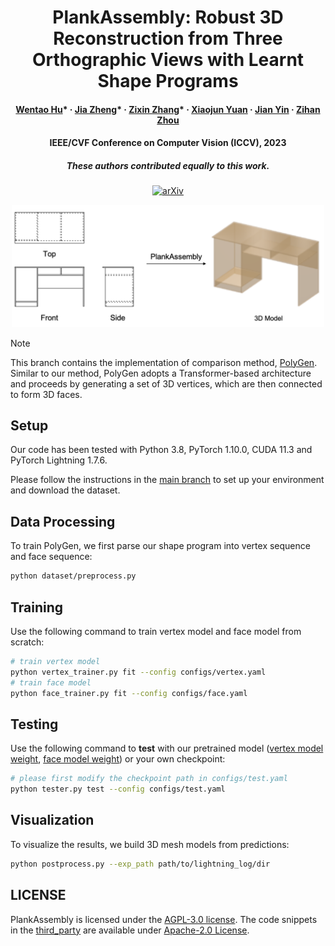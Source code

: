 <div align="center">

# PlankAssembly: Robust 3D Reconstruction from Three Orthographic Views with Learnt Shape Programs

<h4>
  <a href='https://github.com/Huenao' target='_blank'>Wentao Hu</a>*
  ·
  <a href='https://bertjiazheng.github.io/' target='_blank'>Jia Zheng</a>*
  ·
  <a href='https://github.com/Elsa-zhang' target='_blank'>Zixin Zhang</a>*
  ·
  <a href='https://yuan-xiaojun.github.io/Yuan-Xiaojun/' target='_blank'>Xiaojun Yuan</a>
  ·
  <a href='https://sai.sysu.edu.cn/teacher/teacher01/1385356.htm' target='_blank'>Jian Yin</a>
  ·
  <a href='https://zihan-z.github.io/' target='_blank'>Zihan Zhou</a>
</h4>

<h4>
  IEEE/CVF Conference on Computer Vision (ICCV), 2023
</h4>

<h5>
  These authors contributed equally to this work.
</h5>

[![arXiv](http://img.shields.io/badge/arXiv-2308.05744-B31B1B.svg)](https://arxiv.org/abs/2308.05744)

<img width=500 src="assets/teaser.png">

</div>

> [!NOTE]
> This branch contains the implementation of comparison method, [PolyGen](https://arxiv.org/abs/2002.10880). Similar to our method, PolyGen adopts a Transformer-based architecture and proceeds by generating a set of 3D vertices, which are then connected to form 3D faces.

## Setup

Our code has been tested with Python 3.8, PyTorch 1.10.0, CUDA 11.3 and PyTorch Lightning 1.7.6.

Please follow the instructions in the [main branch](https://github.com/manycore-research/PlankAssembly#installation) to set up your environment and download the dataset.

## Data Processing

To train PolyGen, we first parse our shape program into vertex sequence and face sequence:

```bash
python dataset/preprocess.py
```

## Training

Use the following command to train vertex model and face model from scratch:

```bash
# train vertex model
python vertex_trainer.py fit --config configs/vertex.yaml
# train face model
python face_trainer.py fit --config configs/face.yaml
```

## Testing

Use the following command to **test** with our pretrained model ([vertex model weight](https://manycore-research-azure.kujiale.com/manycore-research/PlankAssembly/models/vertex-checkpoint.ckpt), [face model weight](https://manycore-research-azure.kujiale.com/manycore-research/PlankAssembly/models/face-checkpoint.ckpt)) or your own checkpoint:

```bash
# please first modify the checkpoint path in configs/test.yaml
python tester.py test --config configs/test.yaml
```

## Visualization

To visualize the results, we build 3D mesh models from predictions:

```bash
python postprocess.py --exp_path path/to/lightning_log/dir
```

## LICENSE

PlankAssembly is licensed under the [AGPL-3.0 license](LICENSE). The code snippets in the [third_party](third_party) are available under [Apache-2.0 License](https://www.apache.org/licenses/LICENSE-2.0).

